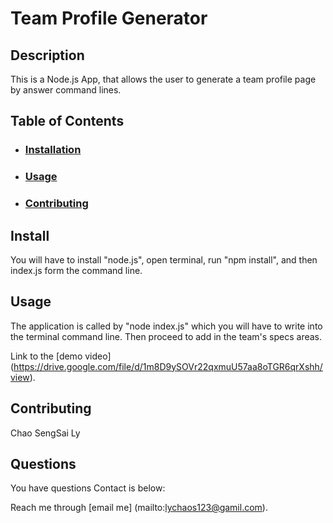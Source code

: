 # Team Profile Generator

## Description

This is a Node.js App, that allows the user to generate a team profile page by answer command lines. 


## Table of Contents
- ### [Installation](#installation)
- ### [Usage](#usage)
- ### [Contributing](#contributing)


## Install

You will have to install "node.js", open terminal, run "npm install", and then index.js form the command line.

## Usage

The application is called by "node index.js" which you will have to write into the terminal command line. Then proceed to add in the team's specs areas. 

Link to the [demo video] (https://drive.google.com/file/d/1m8D9ySOVr22qxmuU57aa8oTGR6qrXshh/view).

## Contributing 

Chao SengSai Ly

## Questions

You have questions Contact is below:

Reach me through [email me] (mailto:lychaos123@gamil.com).